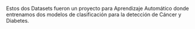 Estos dos Datasets fueron un proyecto para Aprendizaje Automático donde entrenamos dos modelos de clasificación para la detección de Cáncer y Diabetes.
